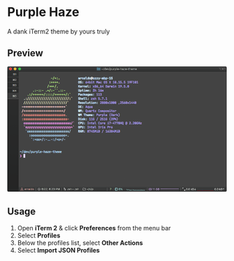 # Purple Haze
A dank iTerm2 theme by yours truly

## Preview
![Preview](preview.png)

## Usage
1. Open **iTerm 2** & click **Preferences** from the menu bar
2. Select **Profiles**
3. Below the profiles list, select **Other Actions**
4. Select **Import JSON Profiles**